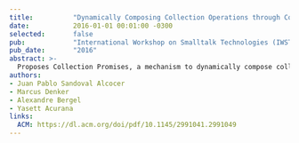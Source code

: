 ```yaml
---
title:          "Dynamically Composing Collection Operations through Collection Promises"
date:           2016-01-01 00:01:00 -0300
selected:       false
pub:            "International Workshop on Smalltalk Technologies (IWST 2016)"
pub_date:       "2016"
abstract: >-
  Proposes Collection Promises, a mechanism to dynamically compose collection operations and defer computation for performance optimization.
authors:
- Juan Pablo Sandoval Alcocer
- Marcus Denker
- Alexandre Bergel
- Yasett Acurana
links:
  ACM: https://dl.acm.org/doi/pdf/10.1145/2991041.2991049
---
```

